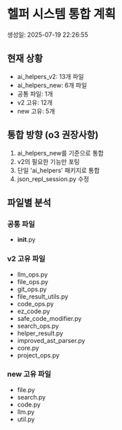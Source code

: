 # 헬퍼 시스템 통합 계획

생성일: 2025-07-19 22:26:55

## 현재 상황
- ai_helpers_v2: 13개 파일
- ai_helpers_new: 6개 파일
- 공통 파일: 1개
- v2 고유: 12개
- new 고유: 5개

## 통합 방향 (o3 권장사항)
1. ai_helpers_new를 기준으로 통합
2. v2의 필요한 기능만 포팅
3. 단일 'ai_helpers' 패키지로 통합
4. json_repl_session.py 수정

## 파일별 분석
### 공통 파일
- __init__.py

### v2 고유 파일
- llm_ops.py
- file_ops.py
- git_ops.py
- file_result_utils.py
- code_ops.py
- ez_code.py
- safe_code_modifier.py
- search_ops.py
- helper_result.py
- improved_ast_parser.py
- core.py
- project_ops.py

### new 고유 파일
- file.py
- search.py
- code.py
- llm.py
- util.py
